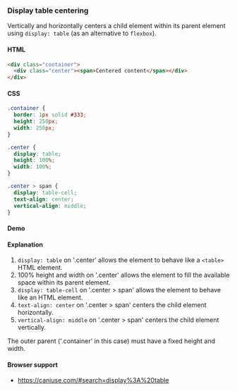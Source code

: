 ### Display table centering

Vertically and horizontally centers a child element within its parent element using `display: table` (as an alternative to `flexbox`).

#### HTML

```html
<div class="container">
  <div class="center"><span>Centered content</span></div>
</div>
```

#### CSS

```css
.container {
  border: 1px solid #333;
  height: 250px;
  width: 250px;
}

.center {
  display: table;
  height: 100%;
  width: 100%;
}

.center > span {
  display: table-cell;
  text-align: center;
  vertical-align: middle;
}
```

#### Demo

#### Explanation

1. `display: table` on '.center' allows the element to behave like a `<table>` HTML element.
2. 100% height and width on '.center' allows the element to fill the available space within its parent element.
3. `display: table-cell` on '.center > span' allows the element to behave like an <td> HTML element.
4. `text-align: center` on '.center > span' centers the child element horizontally.
5. `vertical-align: middle` on '.center > span' centers the child element vertically.

The outer parent ('.container' in this case) must have a fixed height and width.

#### Browser support

- https://caniuse.com/#search=display%3A%20table

<!-- tags: layout -->
